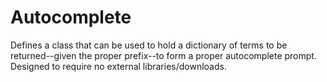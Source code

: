 # Autocomplete
Defines a class that can be used to hold a dictionary of terms to be returned--given the proper prefix--to form a proper autocomplete prompt.
Designed to require no external libraries/downloads.
